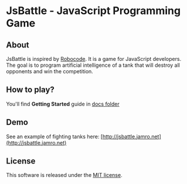 # JsBattle - JavaScript Programming Game

## About
JsBattle is inspired by [Robocode](http://robocode.sourceforge.net/). It is a game for JavaScript developers. The goal is to program artificial intelligence of a tank that will destroy all opponents and win the competition.

## How to play?

You'll find **Getting Started** guide in [docs folder](docs/README.md)

## Demo

See an example of fighting tanks here: [http://jsbattle.jamro.net](http://jsbattle.jamro.net)

## License

This software is released under the [MIT license](https://opensource.org/licenses/MIT).
